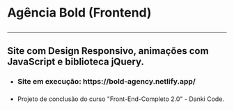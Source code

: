 # Agência Bold (Frontend)<hr/>
## Site com Design Responsivo, animações com JavaScript e biblioteca jQuery. <br/>
- <h3> Site em execução: https://bold-agency.netlify.app/ <h3>
- Projeto de conclusão do curso "Front-End-Completo 2.0" - Danki Code. 

